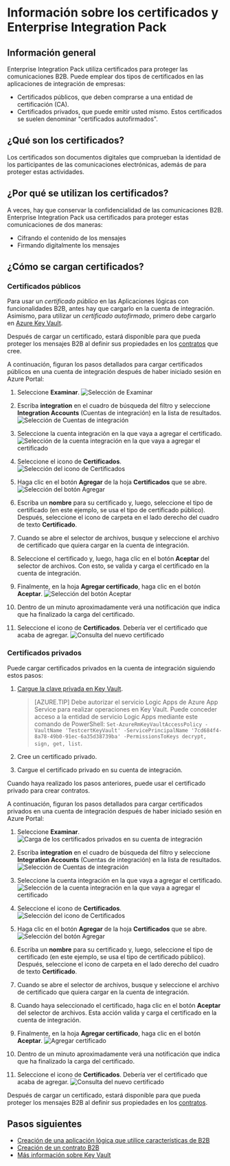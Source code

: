 
<properties
	pageTitle="Uso de certificados con Enterprise Integration Pack | Microsoft Azure"
	description="Sepa cómo usar certificados con las Aplicaciones lógicas y Enterprise Integration Pack."
	services="logic-apps"
	documentationCenter=".net,nodejs,java"
	authors="msftman"
	manager="erikre"
	editor="cgronlun"/>

<tags
	ms.service="logic-apps"
	ms.workload="integration"
	ms.tgt_pltfrm="na"
	ms.devlang="na"
	ms.topic="article"
	ms.date="09/06/2016"
	ms.author="deonhe"/>

# Información sobre los certificados y Enterprise Integration Pack

## Información general
Enterprise Integration Pack utiliza certificados para proteger las comunicaciones B2B. Puede emplear dos tipos de certificados en las aplicaciones de integración de empresas:

- Certificados públicos, que deben comprarse a una entidad de certificación (CA).
- Certificados privados, que puede emitir usted mismo. Estos certificados se suelen denominar "certificados autofirmados".


## ¿Qué son los certificados?
Los certificados son documentos digitales que comprueban la identidad de los participantes de las comunicaciones electrónicas, además de para proteger estas actividades.

## ¿Por qué se utilizan los certificados?
A veces, hay que conservar la confidencialidad de las comunicaciones B2B. Enterprise Integration Pack usa certificados para proteger estas comunicaciones de dos maneras:

- Cifrando el contenido de los mensajes
- Firmando digitalmente los mensajes

## ¿Cómo se cargan certificados?

### Certificados públicos
Para usar un *certificado público* en las Aplicaciones lógicas con funcionalidades B2B, antes hay que cargarlo en la cuenta de integración. Asimismo, para utilizar un *certificado autofirmado*, primero debe cargarlo en [Azure Key Vault](../key-vault/key-vault-get-started.md "Información sobre el Almacén de claves").

Después de cargar un certificado, estará disponible para que pueda proteger los mensajes B2B al definir sus propiedades en los [contratos](./app-service-logic-enterprise-integration-agreements.md) que cree.

A continuación, figuran los pasos detallados para cargar certificados públicos en una cuenta de integración después de haber iniciado sesión en Azure Portal:

1. Seleccione **Examinar**. ![Selección de Examinar](./media/app-service-logic-enterprise-integration-overview/overview-1.png)

2. Escriba **integration** en el cuadro de búsqueda del filtro y seleccione **Integration Accounts** (Cuentas de integración) en la lista de resultados. ![Selección de Cuentas de integración](./media/app-service-logic-enterprise-integration-overview/overview-2.png)

3. Seleccione la cuenta integración en la que vaya a agregar el certificado. ![Selección de la cuenta integración en la que vaya a agregar el certificado](./media/app-service-logic-enterprise-integration-overview/overview-3.png)

4.  Seleccione el icono de **Certificados**. ![Selección del icono de Certificados](./media/app-service-logic-enterprise-integration-certificates/certificate-1.png)

5. Haga clic en el botón **Agregar** de la hoja **Certificados** que se abre. ![Selección del botón Agregar](./media/app-service-logic-enterprise-integration-certificates/certificate-2.png)

6. Escriba un **nombre** para su certificado y, luego, seleccione el tipo de certificado (en este ejemplo, se usa el tipo de certificado público). Después, seleccione el icono de carpeta en el lado derecho del cuadro de texto **Certificado**.

7. Cuando se abre el selector de archivos, busque y seleccione el archivo de certificado que quiera cargar en la cuenta de integración.

8. Seleccione el certificado y, luego, haga clic en el botón **Aceptar** del selector de archivos. Con esto, se valida y carga el certificado en la cuenta de integración.

8. Finalmente, en la hoja **Agregar certificado**, haga clic en el botón **Aceptar**. ![Selección del botón Aceptar](./media/app-service-logic-enterprise-integration-certificates/certificate-3.png)

9. Dentro de un minuto aproximadamente verá una notificación que indica que ha finalizado la carga del certificado.

10. Seleccione el icono de **Certificados**. Debería ver el certificado que acaba de agregar. ![Consulta del nuevo certificado](./media/app-service-logic-enterprise-integration-certificates/certificate-4.png)

### Certificados privados
Puede cargar certificados privados en la cuenta de integración siguiendo estos pasos:

1. [Cargue la clave privada en Key Vault](../key-vault/key-vault-get-started.md "Información sobre el Almacén de claves").

	> [AZURE.TIP] Debe autorizar el servicio Logic Apps de Azure App Service para realizar operaciones en Key Vault. Puede conceder acceso a la entidad de servicio Logic Apps mediante este comando de PowerShell: `Set-AzureRmKeyVaultAccessPolicy -VaultName 'TestcertKeyVault' -ServicePrincipalName '7cd684f4-8a78-49b0-91ec-6a35d38739ba' -PermissionsToKeys decrypt, sign, get, list`.

2. Cree un certificado privado.

3. Cargue el certificado privado en su cuenta de integración.

Cuando haya realizado los pasos anteriores, puede usar el certificado privado para crear contratos.

A continuación, figuran los pasos detallados para cargar certificados privados en una cuenta de integración después de haber iniciado sesión en Azure Portal:

1. Seleccione **Examinar**. ![Carga de los certificados privados en su cuenta de integración](./media/app-service-logic-enterprise-integration-overview/overview-1.png)

2. Escriba **integration** en el cuadro de búsqueda del filtro y seleccione **Integration Accounts** (Cuentas de integración) en la lista de resultados. ![Selección de Cuentas de integración](./media/app-service-logic-enterprise-integration-overview/overview-2.png)

3. Seleccione la cuenta integración en la que vaya a agregar el certificado. ![Selección de la cuenta integración en la que vaya a agregar el certificado](./media/app-service-logic-enterprise-integration-overview/overview-3.png)

4. Seleccione el icono de **Certificados**. ![Selección del icono de Certificados](./media/app-service-logic-enterprise-integration-certificates/certificate-1.png)

5. Haga clic en el botón **Agregar** de la hoja **Certificados** que se abre. ![Selección del botón Agregar](./media/app-service-logic-enterprise-integration-certificates/certificate-2.png)

6. Escriba un **nombre** para su certificado y, luego, seleccione el tipo de certificado (en este ejemplo, se usa el tipo de certificado público). Después, seleccione el icono de carpeta en el lado derecho del cuadro de texto **Certificado**.

7. Cuando se abre el selector de archivos, busque y seleccione el archivo de certificado que quiera cargar en la cuenta de integración.

8. Cuando haya seleccionado el certificado, haga clic en el botón **Aceptar** del selector de archivos. Esta acción valida y carga el certificado en la cuenta de integración.

9. Finalmente, en la hoja **Agregar certificado**, haga clic en el botón **Aceptar**. ![Agregar certificado](./media/app-service-logic-enterprise-integration-certificates/privatecertificate-1.png)

10. Dentro de un minuto aproximadamente verá una notificación que indica que ha finalizado la carga del certificado.

11. Seleccione el icono de **Certificados**. Debería ver el certificado que acaba de agregar. ![Consulta del nuevo certificado](./media/app-service-logic-enterprise-integration-certificates/privatecertificate-2.png)

Después de cargar un certificado, estará disponible para que pueda proteger los mensajes B2B al definir sus propiedades en los [contratos](./app-service-logic-enterprise-integration-agreements.md).

## Pasos siguientes
- [Creación de una aplicación lógica que utilice características de B2B](./app-service-logic-enterprise-integration-b2b.md)
- [Creación de un contrato B2B](./app-service-logic-enterprise-integration-agreements.md)
- [Más información sobre Key Vault](../key-vault/key-vault-get-started.md "Información sobre el Almacén de claves")

<!---HONumber=AcomDC_0928_2016-->